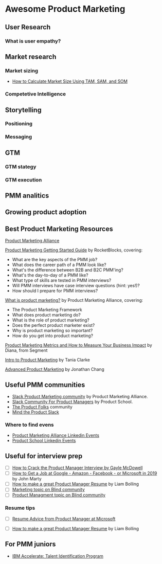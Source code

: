 # Awesome Product Marketing


## User Research


### What is user empathy?


## Market research
 
 ### Market sizing
* [How to Calculate Market Size Using TAM, SAM, and SOM](https://www.thepowermba.com/en/entrepreneurship/tam-sam-som)


 ### Competetive Intelligence



## Storytelling

### Positioning

### Messaging


## GTM

### GTM stategy

### GTM execution


## PMM analitics


## Growing product adoption

## Best Product Marketing Resources

[Product Marketing Alliance](https://productmarketingalliance.com/)

[Product Marketing Getting Started Guide](https://www.rocketblocks.me/guide/product-marketing/overview.php) by RocketBlocks, covering:
  * What are the key aspects of the PMM job?
  * What does the career path of a PMM look like?
  * What's the difference between B2B and B2C PMM'ing?
  * What's the day-to-day of a PMM like?
  * What type of skills are tested in PMM interviews?
  * Will PMM interviews have case interview questions (hint: yes!)?
  * How should I prepare for PMM interviews?

[What is product marketing?](https://productmarketingalliance.com/what-is-product-marketing/) by Product Marketing Alliance, covering:
  * The Product Marketing Framework
  * What does product marketing do?
  * What is the role of product marketing?
  * Does the perfect product marketer exist?
  * Why is product marketing so important?
  * How do you get into product marketing?

[Product Marketing Metrics and How to Measure Your Business Impact](https://www.youtube.com/watch?v=TvO3-KFVa9M) by Diana, from Segment

[Intro to Product Marketing](https://www.slideshare.net/TaniaClarke3/intro-to-product-marketing-tania-clarke) by Tania Clarke

[Advanced Product Marketing](https://www.linkedin.com/learning/advanced-product-marketing/next-level-product-marketing) by Jonathan Chang


## Useful PMM communities

* [Slack Product Marketing community](https://productmarketingalliance.com/join-slack/) by Product Marketing Alliance.
* [Slack Community For Product Managers](https://productschool.com/slack-community/) by Product School.
* [The Product Folks](https://www.theproductfolks.com/) community
* [Mind the Product Slack](https://www.mindtheproduct.com/product-management-slack-community/)


 ### Where to find evens

* [Product Marketing Alliance Linkedin Events](https://www.linkedin.com/school/product-marketing-alliance/events/)
* [Product School Linkedin Events](https://www.linkedin.com/school/product-school/events/)


## Useful for interview prep

* [ ] [How to Crack the Product Manager Interview by Gayle McDowell](https://www.youtube.com/watch?v=VzB2_mhUevM&ab_channel=ProductSchool)
* [ ] [How to Get a Job at Google - Amazon - Facebook - or Microsoft in 2019](https://www.youtube.com/watch?v=6nODOtyHSBc&t=405s) by John Marty
* [ ] [How to make a great Product Manager Resume](https://www.youtube.com/watch?v=L1Bbl8QBd6I) by Liam Bolling
* [ ] [Marketing topic on Blind community](https://www.teamblind.com/topics/Job-Groups/Marketing)
* [ ] [Product Managment topic on Blind community](https://www.teamblind.com/topics/Job-Groups/Product-Management)

### Resume tips 
* [ ] [Resume Advice from Product Manager at Microsoft](https://www.youtube.com/playlist?list=PLcMv0LrPMqFWWdj8jEm_pmwQUKrnuAnxD)
* [ ] [How to make a great Product Manager Resume](https://www.youtube.com/watch?v=L1Bbl8QBd6I) by Liam Bolling



## For PMM juniors 

* [IBM Accelerate: Talent Identification Program](https://www.ibm.com/employment/accelerate/)

